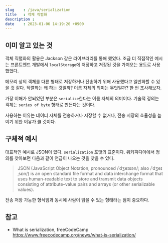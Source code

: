 ```yaml
---
slug    : /java/serialization
title   : 객체 직렬화
description : 
date    : 2023-01-06 14:19:20 +0900
---
```


## 이미 알고 있는 것
객체 직렬화의 활용은 Jackson 같은 라이브러리를 통해 했었다. 조금 더 직접적인 예시는 프론트엔드 개발에서 `localStorage`에 저장하고 저장된 것을 가져오는 용도로 사용했었다. 

메모리 상의 객체를 다른 형태로 저장하거나 전송하기 위해 사용했다고 일반화할 수 있을 것 같다. 직렬화는 왜 하는 것일까? 이름 자체의 의미는 무엇일까? 한 번 조사해보자. 

가장 이해가 안되었던 부분은 `serialize`한다는 이름 자체의 의미이다. 기술적 정의는 객체는 `series of byte` 형태로 만든다는 것이다. 

사용하는 이유는 데이터 자체를 전송하거나 저장할 수 없거나, 전송 저장의 효율성을 높이기 위한 이유가 클 것이다. 

## 구체적 예시
대표적인 예시로 JSON이 있다. `serialization` 포맷의 표준이다. 위키피디아에서 정의를 찾아보면 다음과 같이 언급이 나오는 것을 찾을 수 있다.

> JSON (JavaScript Object Notation, pronounced /ˈdʒeɪsən/; also /ˈdʒeɪˌsɒn/) is an open standard file format and data interchange format that uses human-readable text to store and transmit data objects consisting of attribute–value pairs and arrays (or other serializable values). 

전송 저장 가능한 형식임과 동시에 사람이 읽을 수 있는 형태라는 점이 중요하다. 

## 참고
- What is serialization, freeCodeCamp https://www.freecodecamp.org/news/what-is-serialization/

